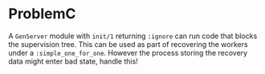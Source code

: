 # ProblemC

A `GenServer` module with `init/1` returning `:ignore` can run code that blocks
the supervision tree. This can be used as part of recovering the workers under a
`:simple_one_for_one`. However the process storing the recovery data might enter
bad state, handle this!
